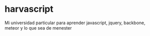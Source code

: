 harvascript
===========

Mi universidad particular para aprender javascript, jquery, backbone, meteor y lo que sea de menester
